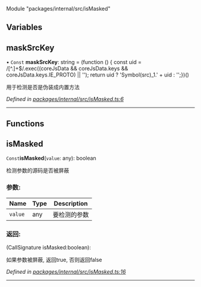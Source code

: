 Module &quot;packages/internal/src/isMasked&quot;

## Variables

## maskSrcKey

• `Const` **maskSrcKey**: string = (function () { const uid = /[^.]+$/.exec((coreJsData && coreJsData.keys && coreJsData.keys.IE\_PROTO) \|\| ''); return uid ? 'Symbol(src)\_1.' + uid : '';})()

用于检测是否是伪装成内置方法

*Defined in [packages/internal/src/isMasked.ts:6](https://github.com/extend-js/extend/blob/d92be1e/packages/internal/src/isMasked.ts#L6)*

___

## Functions

## isMasked

`Const`**isMasked**(`value`: any): boolean

检测参数的源码是否被屏蔽

### 参数:

Name | Type | Description |
------ | ------ | ------ |
`value` | any | 要检测的参数 |

### 返回:

(CallSignature isMasked:boolean): 

如果参数被屏蔽, 返回true, 否则返回false

*Defined in [packages/internal/src/isMasked.ts:16](https://github.com/extend-js/extend/blob/d92be1e/packages/internal/src/isMasked.ts#L16)*

___
